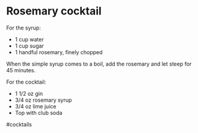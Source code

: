 # Rosemary cocktail

For the syrup:

- 1 cup water
- 1 cup sugar
- 1 handful rosemary, finely chopped

When the simple syrup comes to a boil, add the rosemary and let steep for 45 minutes.

For the cocktail:

- 1 1/2 oz gin
- 3/4 oz rosemary syrup
- 3/4 oz lime juice
- Top with club soda

#cocktails
